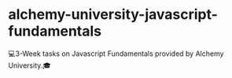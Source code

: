 # alchemy-university-javascript-fundamentals
:computer:3-Week tasks on Javascript Fundamentals provided by Alchemy University.:mortar_board:
